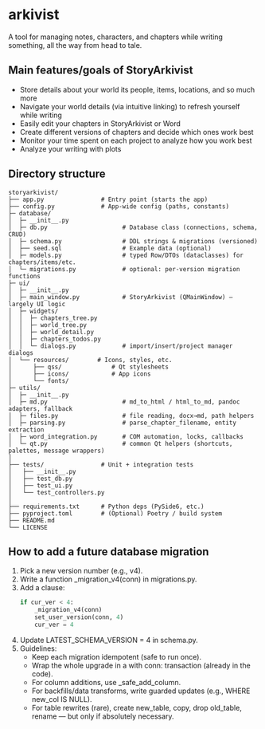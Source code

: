 # arkivist
A tool for managing notes, characters, and chapters while writing something, all the way from head to tale.

## Main features/goals of StoryArkivist
* Store details about your world its people, items, locations, and so much more
* Navigate your world details (via intuitive linking) to refresh yourself while writing
* Easily edit your chapters in StoryArkivist or Word
* Create different versions of chapters and decide which ones work best
* Monitor your time spent on each project to analyze how you work best
* Analyze your writing with plots

## Directory structure
<!-- ├─ app.py                       # thin bootstrap; constructs StoryArkivist(db=Database(...))
├─ main.py                      # (optional) entrypoint; CLI args, single-instance logic, etc.
 -->
```
storyarkivist/
├── app.py                # Entry point (starts the app)
├── config.py             # App-wide config (paths, constants)
├─ database/
│  ├─ __init__.py
│  ├─ db.py                     # Database class (connections, schema, CRUD)
│  ├─ schema.py                 # DDL strings & migrations (versioned)
│  ├── seed.sql                 # Example data (optional)
│  ├─ models.py                 # typed Row/DTOs (dataclasses) for chapters/items/etc.
│  └─ migrations.py             # optional: per-version migration functions
├─ ui/
│  ├─ __init__.py
│  ├─ main_window.py            # StoryArkivist (QMainWindow) – largely UI logic
│  ├─ widgets/
│  │  ├─ chapters_tree.py
│  │  ├─ world_tree.py
│  │  ├─ world_detail.py
│  │  ├─ chapters_todos.py
│  │  └─ dialogs.py             # import/insert/project manager dialogs
│  └── resources/        # Icons, styles, etc.
│      ├── qss/              # Qt stylesheets
│      ├── icons/            # App icons
│      └── fonts/
├─ utils/
│  ├─ __init__.py
│  ├─ md.py                     # md_to_html / html_to_md, pandoc adapters, fallback
│  ├─ files.py                  # file reading, docx→md, path helpers
│  ├─ parsing.py                # parse_chapter_filename, entity extraction
│  ├─ word_integration.py       # COM automation, locks, callbacks
│  └─ qt.py                     # common Qt helpers (shortcuts, palettes, message wrappers)
│
├── tests/                # Unit + integration tests
│   ├── __init__.py
│   ├── test_db.py
│   ├── test_ui.py
│   └── test_controllers.py
│
├── requirements.txt      # Python deps (PySide6, etc.)
├── pyproject.toml        # (Optional) Poetry / build system
├── README.md
└── LICENSE
```

## How to add a future database migration

1. Pick a new version number (e.g., v4).
2. Write a function _migration_v4(conn) in migrations.py.
3. Add a clause:
    ```python
    if cur_ver < 4:
        _migration_v4(conn)
        set_user_version(conn, 4)
        cur_ver = 4
    ```
4. Update LATEST_SCHEMA_VERSION = 4 in schema.py.
5. Guidelines:
   * Keep each migration idempotent (safe to run once).
   * Wrap the whole upgrade in a with conn: transaction (already in the code).
   * For column additions, use _safe_add_column.
   * For backfills/data transforms, write guarded updates (e.g., WHERE new_col IS NULL).
   * For table rewrites (rare), create new_table, copy, drop old_table, rename — but only if absolutely necessary.
